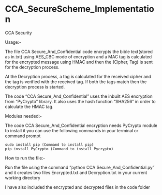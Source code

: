 # CCA_SecureScheme_Implementation
CCA Security

Usage:-

The file CCA Secure_And_Confidential code encrypts the bible text(stored as in.txt) using AES_CBC mode of encryption and a MAC tag is calculated for the encrypted message using HMAC and then the (Cipher, Tag) is sent for the decryption process.

At the Decryption process, a tag is calculated for the received cipher and the tag is verified with the received tag. If both the tags match then the decryption process is started. 

The code “CCA Secure_And_Confidential” uses the inbuilt AES encryption from “PyCrypto” library. It also uses the hash function “SHA256” in order to calculate the HMAC tag.


Modules needed:-

The code CCA Secure_And_Confidential encryption needs PyCrypto module to install it you can use the following commands in your terminal or command prompt

	sudo install pip (Command to install pip)
	pip install PyCrypto (Command to install Pycrypto)


How to run the file:-

Run the file using the command “python CCA Secure_And_Confidential.py” and it creates two files Encrypted.txt and Decryption.txt in your current working directory 

I have also included the encrypted and decrypted files in the code folder

